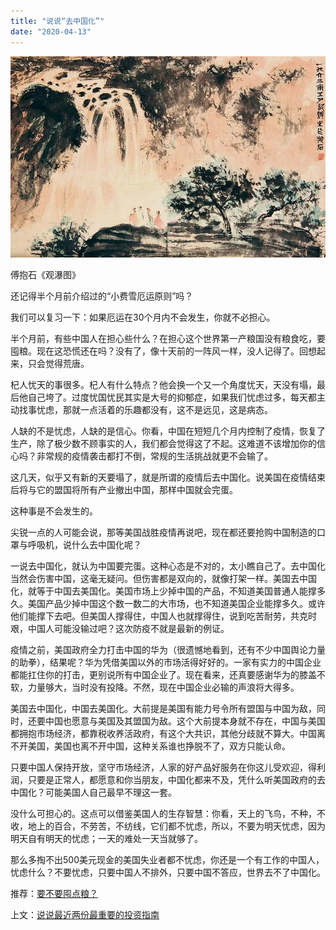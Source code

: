 ```yaml
---
title: "说说“去中国化”"
date: "2020-04-13"
---
```


  

![连岳文章](images/连岳文章picture-18.jpg)

傅抱石《观瀑图》  

  

还记得半个月前介绍过的“小费雪厄运原则”吗？

  

我们可以复习一下：如果厄运在30个月内不会发生，你就不必担心。

  

半个月前，有些中国人在担心些什么？在担心这个世界第一产粮国没有粮食吃，要囤粮。现在这恐慌还在吗？没有了，像十天前的一阵风一样，没人记得了。回想起来，只会觉得荒唐。

  

杞人忧天的事很多。杞人有什么特点？他会换一个又一个角度忧天，天没有塌，最后他自己垮了。过度忧国忧民其实是大号的抑郁症，如果我们忧虑过多，每天都主动找事忧虑，那就一点活着的乐趣都没有，这不是远见，这是病态。

  

人缺的不是忧虑，人缺的是信心。你看，中国在短短几个月内控制了疫情，恢复了生产，除了极少数不顾事实的人，我们都会觉得这了不起。这难道不该增加你的信心吗？非常规的疫情袭击都打不倒，常规的生活挑战就更不会输了。

  

这几天，似乎又有新的天要塌了，就是所谓的疫情后去中国化。说美国在疫情结束后将与它的盟国将所有产业撤出中国，那样中国就会完蛋。

  

这种事是不会发生的。

  

尖锐一点的人可能会说，那等美国战胜疫情再说吧，现在都还要抢购中国制造的口罩与呼吸机，说什么去中国化呢？

  

一说去中国化，就认为中国要完蛋。这种心态是不对的，太小瞧自己了。去中国化当然会伤害中国，这毫无疑问。但伤害都是双向的，就像打架一样。美国去中国化，就等于中国去美国化。美国市场上少掉中国的产品，不知道美国普通人能撑多久。美国产品少掉中国这个数一数二的大市场，也不知道美国企业能撑多久。或许他们能撑下去吧。但美国人撑得住，中国人也就撑得住，说到吃苦耐劳，共克时艰，中国人可能没输过吧？这次防疫不就是最新的例证。

  

疫情之前，美国政府全力打击中国的华为（很遗憾地看到，还有不少中国舆论力量的助拳），结果呢？华为凭借美国以外的市场活得好好的。一家有实力的中国企业都能扛住你的打击，更别说所有中国企业了。现在看来，还真要感谢华为的膝盖不软，力量够大，当时没有投降。不然，现在中国企业必输的声浪将大得多。

  

美国去中国化，中国去美国化。大前提是美国有能力号令所有盟国与中国为敌，同时，还要中国也愿意与美国及其盟国为敌。这个大前提本身就不存在，中国与美国都拥抱市场经济，都靠税收养活政府，有这个大共识，其他分歧就不算大。中国离不开美国，美国也离不开中国，这种关系谁也挣脱不了，双方只能认命。

  

只要中国人保持开放，坚守市场经济，人家的好产品好服务在你这儿受欢迎，得利润，只要是正常人，都愿意和你当朋友，中国化都来不及，凭什么听美国政府的去中国化？可能美国人自己最早不理这一套。

  

没什么可担心的。这点可以借鉴美国人的生存智慧：你看，天上的飞鸟，不种，不收，地上的百合，不劳苦，不纺线，它们都不忧虑，所以，不要为明天忧虑，因为明天自有明天的忧虑；一天的难处一天当就够了。

  

那么多掏不出500美元现金的美国失业者都不忧虑，你还是一个有工作的中国人，忧虑什么？不要忧虑，只要中国人不排外，只要中国不答应，世界去不了中国化。

  

推荐：[要不要囤点粮？](http://mp.weixin.qq.com/s?__biz=MjM5NDU0Mjk2MQ==&mid=2651638147&idx=1&sn=13e19d614a360636294bd305400f6bb3&chksm=bd7e4d9d8a09c48bb36833838fd3c808dc1f487193f8b14beac221f19b7619ba6d033e8b18b8&scene=21#wechat_redirect)  

上文：[说说最近两份最重要的投资指南](http://mp.weixin.qq.com/s?__biz=MjM5NDU0Mjk2MQ==&mid=2651638321&idx=1&sn=13b4237abbcec5407457c2c139022d62&chksm=bd7e4e2f8a09c7399310c165be63022954a2623218d165e6143a38351187a517bee3c63da8df&scene=21#wechat_redirect)
